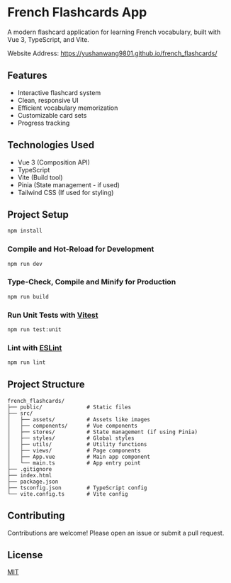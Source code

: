 # French Flashcards App

A modern flashcard application for learning French vocabulary, built with Vue 3, TypeScript, and Vite.

Website Address: https://yushanwang9801.github.io/french_flashcards/

## Features

- Interactive flashcard system
- Clean, responsive UI
- Efficient vocabulary memorization
- Customizable card sets
- Progress tracking

## Technologies Used

- Vue 3 (Composition API)
- TypeScript
- Vite (Build tool)
- Pinia (State management - if used)
- Tailwind CSS (If used for styling)

## Project Setup

```sh
npm install
```

### Compile and Hot-Reload for Development

```sh
npm run dev
```

### Type-Check, Compile and Minify for Production

```sh
npm run build
```

### Run Unit Tests with [Vitest](https://vitest.dev/)

```sh
npm run test:unit
```

### Lint with [ESLint](https://eslint.org/)

```sh
npm run lint
```

## Project Structure

```
french_flashcards/
├── public/              # Static files
├── src/
│   ├── assets/          # Assets like images
│   ├── components/      # Vue components
│   ├── stores/          # State management (if using Pinia)
│   ├── styles/          # Global styles
│   ├── utils/           # Utility functions
│   ├── views/           # Page components
│   ├── App.vue          # Main app component
│   └── main.ts          # App entry point
├── .gitignore
├── index.html
├── package.json
├── tsconfig.json        # TypeScript config
└── vite.config.ts       # Vite config
```

## Contributing

Contributions are welcome! Please open an issue or submit a pull request.

## License

[MIT](https://choosealicense.com/licenses/mit/)